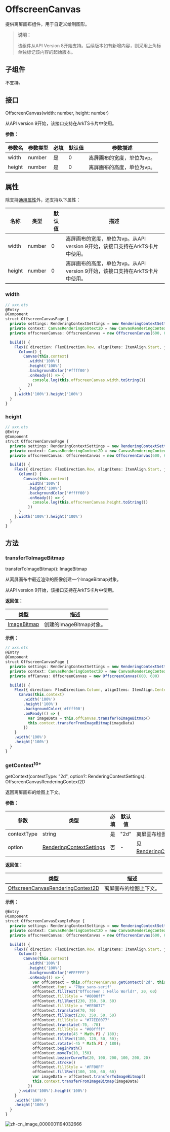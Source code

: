 #  OffscreenCanvas

提供离屏画布组件，用于自定义绘制图形。

> **说明：** 
>
> 该组件从API Version 8开始支持。后续版本如有新增内容，则采用上角标单独标记该内容的起始版本。

## 子组件

不支持。

## 接口

OffscreenCanvas(width: number, height: number)

从API version 9开始，该接口支持在ArkTS卡片中使用。

**参数：**

| 参数名 | 参数类型 | 必填 | 默认值 | 参数描述                   |
| ------ | -------- | ---- | ------ | -------------------------- |
| width  | number   | 是   | 0      | 离屏画布的宽度，单位为vp。 |
| height | number   | 是   | 0      | 离屏画布的高度，单位为vp。 |

## 属性

除支持[通用属性](ts-universal-attributes-size.md)外，还支持以下属性：

| 名称   | 类型   | 默认值 | 描述                                                         |
| ------ | ------ | ------ | ------------------------------------------------------------ |
| width  | number | 0      | 离屏画布的宽度，单位为vp。从API version 9开始，该接口支持在ArkTS卡片中使用。 |
| height | number | 0      | 离屏画布的高度，单位为vp。从API version 9开始，该接口支持在ArkTS卡片中使用。 |

### width

```ts
// xxx.ets
@Entry
@Component
struct OffscreenCanvasPage {
  private settings: RenderingContextSettings = new RenderingContextSettings(true);
  private context: CanvasRenderingContext2D = new CanvasRenderingContext2D(this.settings);
  private offscreenCanvas: OffscreenCanvas = new OffscreenCanvas(600, 600)

  build() {
    Flex({ direction: FlexDirection.Row, alignItems: ItemAlign.Start, justifyContent: FlexAlign.Start }) {
      Column() {
        Canvas(this.context)
          .width('100%')
          .height('100%')
          .backgroundColor('#ffff00')
          .onReady(() => {
            console.log(this.offscreenCanvas.width.toString())
          })
      }
    }.width('100%').height('100%')
  }
}
```

### height

```ts
// xxx.ets
@Entry
@Component
struct OffscreenCanvasPage {
  private settings: RenderingContextSettings = new RenderingContextSettings(true);
  private context: CanvasRenderingContext2D = new CanvasRenderingContext2D(this.settings);
  private offscreenCanvas: OffscreenCanvas = new OffscreenCanvas(600, 600)

  build() {
    Flex({ direction: FlexDirection.Row, alignItems: ItemAlign.Start, justifyContent: FlexAlign.Start }) {
      Column() {
        Canvas(this.context)
          .width('100%')
          .height('100%')
          .backgroundColor('#ffff00')
          .onReady(() => {
            console.log(this.offscreenCanvas.height.toString())
          })
      }
    }.width('100%').height('100%')
  }
}
```

## 方法

### transferToImageBitmap

transferToImageBitmap(): ImageBitmap

从离屏画布中最近渲染的图像创建一个ImageBitmap对象。

从API version 9开始，该接口支持在ArkTS卡片中使用。

**返回值：**

| 类型                                               | 描述                    |
| -------------------------------------------------- | ----------------------- |
| [ImageBitmap](ts-components-canvas-imagebitmap.md) | 创建的ImageBitmap对象。 |

**示例：**

```ts
// xxx.ets
@Entry
@Component
struct OffscreenCanvasPage {
  private settings: RenderingContextSettings = new RenderingContextSettings(true)
  private context: CanvasRenderingContext2D = new CanvasRenderingContext2D(this.settings)
  private offCanvas: OffscreenCanvas = new OffscreenCanvas(600, 600)

  build() {
    Flex({ direction: FlexDirection.Column, alignItems: ItemAlign.Center, justifyContent: FlexAlign.Center }) {
      Canvas(this.context)
        .width('100%')
        .height('100%')
        .backgroundColor('#ffff00')
        .onReady(() => {
          var imageData = this.offCanvas.transferToImageBitmap()
          this.context.transferFromImageBitmap(imageData)
        })
    }
    .width('100%')
    .height('100%')
  }
}
```
### getContext<sup>10+</sup>

getContext(contextType: "2d", option?: RenderingContextSettings): OffscreenCanvasRenderingContext2D

返回离屏画布的绘图上下文。

**参数：**

| 参数        | 类型                                                         | 必填 | 默认值 | 说明                                                         |
| ----------- | ------------------------------------------------------------ | ---- | ------ | ------------------------------------------------------------ |
| contextType | string                                                       | 是   | "2d"   | 离屏画布绘图上下文的类型。                                   |
| option      | [RenderingContextSettings](ts-canvasrenderingcontext2d.md#renderingcontextsettings) | 否   | -      | 见[RenderingContextSettings](ts-canvasrenderingcontext2d.md#renderingcontextsettings)。 |

**返回值：**

| 类型                                                         | 描述                   |
| ------------------------------------------------------------ | ---------------------- |
| [OffscreenCanvasRenderingContext2D](ts-offscreencanvasrenderingcontext2d.md) | 离屏画布的绘图上下文。 |

**示例：**

```ts
@Entry
@Component
struct OffscreenCanvasExamplePage {
  private settings: RenderingContextSettings = new RenderingContextSettings(true);
  private context: CanvasRenderingContext2D = new CanvasRenderingContext2D(this.settings);
  private offscreenCanvas: OffscreenCanvas = new OffscreenCanvas(600, 600)

  build() {
    Flex({ direction: FlexDirection.Row, alignItems: ItemAlign.Start, justifyContent: FlexAlign.Start }) {
      Column() {
        Canvas(this.context)
          .width('100%')
          .height('100%')
          .backgroundColor('#FFFFFF')
          .onReady(() => {
            var offContext = this.offscreenCanvas.getContext("2d", this.settings)
            offContext.font = '70px sans-serif'
            offContext.fillText("Offscreen : Hello World!", 20, 60)
            offContext.fillStyle = "#0000ff"
            offContext.fillRect(230, 350, 50, 50)
            offContext.fillStyle = "#EE0077"
            offContext.translate(70, 70)
            offContext.fillRect(230, 350, 50, 50)
            offContext.fillStyle = "#77EE0077"
            offContext.translate(-70, -70)
            offContext.fillStyle = "#00ffff"
            offContext.rotate(45 * Math.PI / 180);
            offContext.fillRect(180, 120, 50, 50);
            offContext.rotate(-45 * Math.PI / 180);
            offContext.beginPath()
            offContext.moveTo(10, 150)
            offContext.bezierCurveTo(20, 100, 200, 100, 200, 20)
            offContext.stroke()
            offContext.fillStyle = '#FF00FF'
            offContext.fillRect(100, 100, 60, 60)
            var imageData = offContext.transferToImageBitmap()
            this.context.transferFromImageBitmap(imageData)
          })
      }.width('100%').height('100%')
    }
    .width('100%')
    .height('100%')
  }
}
```

  ![zh-cn_image_0000001194032666](figures/offscreen_canvas.png)


